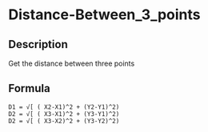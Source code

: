 # Distance-Between_3_points



## Description

Get the distance between three points

## Formula

    D1 = √[ ( X2-X1)^2 + (Y2-Y1)^2)
    D2 = √[ ( X3-X1)^2 + (Y3-Y1)^2)
    D2 = √[ ( X3-X2)^2 + (Y3-Y2)^2)

